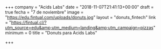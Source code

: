 +++
company = "Acids Labs"
date = "2018-11-07T21:41:13+00:00"
draft = true
fecha = "7 de noviembre"
image = "https://edu.fintual.com/uploads/donuts.jpg"
layout = "donuts_fintech"
link = "https://fintual.cl/?utm_source=edu&amp;utm_medium=landing&amp;utm_campaign=pizzas"
minimum = 0
title = "Donuts para Acids Labs"

+++
